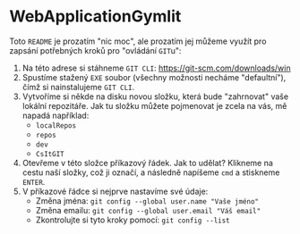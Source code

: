 # WebApplicationGymlit

Toto `README` je prozatím "nic moc", ale prozatím jej můžeme využít pro zapsání potřebných kroků pro "ovládání `GIT`u":

1. Na této adrese si stáhneme `GIT CLI`: https://git-scm.com/downloads/win
2. Spustíme stažený `EXE` soubor (všechny možnosti necháme "defaultní"), čímž si nainstalujeme `GIT CLI`.
3. Vytvoříme si někde na disku novou složku, která bude "zahrnovat" vaše lokální repozitáře. 
    Jak tu složku můžete pojmenovat je zcela na vás, mě napadá například:
    * `localRepos`
    * `repos`
    * `dev`
    * `CsItGIT`
4. Otevřeme v této složce příkazový řádek. Jak to udělat? Klikneme na cestu naší složky, což ji označí, a následně napíšeme `cmd` a stiskneme `ENTER`.
5. V příkazové řádce si nejprve nastavíme své údaje:
    * Změna jména: `git config --global user.name "Vaše jméno"`
    * Změna emailu: `git config --global user.email "Váš email"`
    * Zkontrolujte si tyto kroky pomocí: `git config --list`